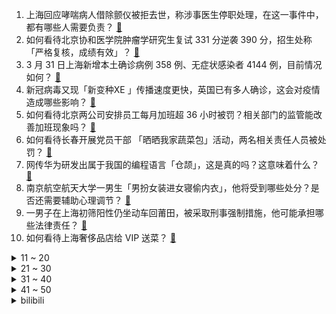 1. 上海回应哮喘病人借除颤仪被拒去世，称涉事医生停职处理，在这一事件中，都有哪些人需要负责？ [:link:](https://www.zhihu.com/question/525208546)
2. 如何看待北京协和医学院肿瘤学研究生复试 331 分逆袭 390 分，招生处称「严格复核，成绩有效」？ [:link:](https://www.zhihu.com/question/525098670)
3. 3 月 31 日上海新增本土确诊病例 358 例、无症状感染者 4144 例，目前情况如何？ [:link:](https://www.zhihu.com/question/525349059)
4. 新冠病毒又现「新变种XE 」传播速度更快，英国已有多人确诊，这会对疫情造成哪些影响？ [:link:](https://www.zhihu.com/question/525230697)
5. 如何看待北京两公司安排员工每月加班超 36 小时被罚？相关部门的监管能改善加班现象吗？ [:link:](https://www.zhihu.com/question/525217490)
6. 如何看待长春开展党员干部 「晒晒我家蔬菜包」活动，两名相关责任人员被处罚？ [:link:](https://www.zhihu.com/question/525163233)
7. 网传华为研发出属于我国的编程语言「仓颉」，这是真的吗？这意味着什么？ [:link:](https://www.zhihu.com/question/523238128)
8. 南京航空航天大学一男生「男扮女装进女寝偷内衣」，他将受到哪些处分？是否还需要辅助心理调节？ [:link:](https://www.zhihu.com/question/524578770)
9. 一男子在上海初筛阳性仍坐动车回莆田，被采取刑事强制措施，他可能承担哪些法律责任？ [:link:](https://www.zhihu.com/question/525239603)
10. 如何看待上海奢侈品店给 VIP 送菜？ [:link:](https://www.zhihu.com/question/525194389)
<details>
<summary>11 ~ 20</summary>

11. 国防部回应「美军战机与中国战机近距离相遇」，称「中国人民解放军始终敢于亮剑善于亮剑」，释放了哪些信号？ [:link:](https://www.zhihu.com/question/525222225)
12. 如何评价万科「已取消所有高管层级，所有人都要下沉到前线 」，此举会产生哪些影响？ [:link:](https://www.zhihu.com/question/525167422)
13. 福州楼市限购放松，无本地户籍也可在福州买房，这释放了哪些信号？ [:link:](https://www.zhihu.com/question/524968823)
14. 如何看待天津车主到充电桩发现车位均被「占位车」占用，怒砸两辆汽车车窗，如何破解公共充电桩被占用难题？ [:link:](https://www.zhihu.com/question/524799144)
15. 愚人节你打算如何整蛊朋友？ [:link:](https://www.zhihu.com/question/317772133)
16. 张国荣为什么这么多年依然被铭记？ [:link:](https://www.zhihu.com/question/20902805)
17. 2022LPL春季赛季后赛继续开打，目前WBG 2：3 JDG，如何评价这场比赛？ [:link:](https://www.zhihu.com/question/525259759)
18. 媒体称「消费者的换机周期已经延长到 28 个月到 30 个月」，为什么现在的年轻人都不爱换手机了？ [:link:](https://www.zhihu.com/question/525016344)
19. 戴森 2022 年 3 月 30 日发布首款「空气净化耳机」，该产品有哪些突出的亮点和技术突破？ [:link:](https://www.zhihu.com/question/525013004)
20. 三部门印发《关于进一步规范网络直播营利行为促进行业健康发展的意见》，提出规范税收管理，将产生哪些影响？ [:link:](https://www.zhihu.com/question/525014758)
</details>
<details>
<summary>21 ~ 30</summary>

21. 国家统计局原副局长许宪春表示「让消费发挥更大拉动作用，要缩小居民收入差距」，这意味着什么？ [:link:](https://www.zhihu.com/question/521126557)
22. 如何看待 Realme 官宣真我 GT Neo3 首销开售 10 秒销售额突破 1.2 亿？ [:link:](https://www.zhihu.com/question/524941436)
23. 张作风建议上海推广居家隔离＋自我检测+进口疫苗和药物，王立铭则认为短期内反而可能造成混乱，你怎么看？ [:link:](https://www.zhihu.com/question/525183175)
24. 如何评价中科大要求所有计算机类专业本科生修读量子物理？量子物理是什么难度？ [:link:](https://www.zhihu.com/question/524885955)
25. 如何看待小鹏 G3 车辆起火，小鹏汽车回应称「涉事车型为 2019 款 G3，全力配合调查」？ [:link:](https://www.zhihu.com/question/525005821)
26. 普京称「非友好国家公司应当在俄罗斯银行开设卢布账号支付天然气款项」，此举将产生哪些影响？ [:link:](https://www.zhihu.com/question/525283895)
27. 外交部表示「中方宣布对美对等反制，限制部分美国官员签证」，这释放了哪些信号？ [:link:](https://www.zhihu.com/question/525231626)
28. 高中时的友情和学习哪个重要？ [:link:](https://www.zhihu.com/question/521789483)
29. 如何看待一些长期无病例地区高频开展全员核酸检测？科学防疫应该如何有序开展？ [:link:](https://www.zhihu.com/question/525037497)
30. 你认为怎样的人才能称之为「偶像」？ [:link:](https://www.zhihu.com/question/524070765)
</details>
<details>
<summary>31 ~ 40</summary>

31. 据统计，2022 届高校毕业生规模首次超千万，毕业生该如何在就业市场中脱颖而出？ [:link:](https://www.zhihu.com/question/525156932)
32. 如果俄罗斯尝到了卢布结算天然气的甜头，会不会以后就一直这么干下去了？ [:link:](https://www.zhihu.com/question/525015293)
33. 如何看待郑州规定「疫情期间不按规定戴口罩等行为涉嫌违法犯罪」？这一防控措施有必要吗？ [:link:](https://www.zhihu.com/question/525181830)
34. 《让子弹飞》到底在讲什么？ [:link:](https://www.zhihu.com/question/488393710)
35. 比亚迪「海豹」官图发布，预售价 22-28 万左右，怎么评价它的设计风格？这款车还有哪些亮点值得关注？ [:link:](https://www.zhihu.com/question/525068954)
36. 如何看待山东一夫妻为给儿子看病 2 次卖亲生女儿，被判拐卖儿童罪？类似现象该如何整治？ [:link:](https://www.zhihu.com/question/524862599)
37. 国足排名再次下跌，亚洲第 10 位，世界第 77 位，对此作何评价？ [:link:](https://www.zhihu.com/question/525242454)
38. 《肖申克的救赎》中安迪最后爬过充满污秽的下水道时，为什么没有被沼气熏晕？ [:link:](https://www.zhihu.com/question/340510659)
39. 同样是人渣，为什么大家喜欢《JOJO》Dio 而不喜欢《鬼灭之刃》无惨呢？ [:link:](https://www.zhihu.com/question/383354204)
40. 上海市政府表示「向全体市民由衷感谢，并诚恳接受大家批评」，后续防控有哪些方向需要关注？ [:link:](https://www.zhihu.com/question/525169810)
</details>
<details>
<summary>41 ~ 50</summary>

41. 网传京东正在大规模裁员，且零售中台裁员重灾区，真实性如何？这次裁员传递出哪些信息？ [:link:](https://www.zhihu.com/question/524569963)
42. 普京签署总统令「禁止国家重要基础设施部门使用外国软件」，如何评价这一做法？ [:link:](https://www.zhihu.com/question/525167044)
43. 当领导把需要加班加点才能完成的工作交给你的时候，怎么判断到底是职场 PUA，还是认同你的能力呢？ [:link:](https://www.zhihu.com/question/518783370)
44. 每天无目的地听英语听力有用吗？怎么在一个月内让英语听力有明显的提高？ [:link:](https://www.zhihu.com/question/314527700)
45. 东航飞行事故第十场发布会举行，主要搜救任务已基本完成，发现发动机等重要部件，还有哪些信息值得关注？ [:link:](https://www.zhihu.com/question/525163875)
46. 如何以「我是一个月老，现在正在陪众神谈之色变的将军历情劫」为开头写一篇甜文？ [:link:](https://www.zhihu.com/question/524164520)
47. 研一刚入学，从未接触过神经网络，python也是才开始学，现在导师要我做LSTM，我应该去学什么？ [:link:](https://www.zhihu.com/question/492854858)
48. 消费者关注电动车电池，都关注些什么？ [:link:](https://www.zhihu.com/question/524891195)
49. 《猎罪图鉴》中为什么非得 3 岁画老，把照片画出来才能杀雷队？ [:link:](https://www.zhihu.com/question/523295124)
50. 年轻人有多反感酒局文化？ [:link:](https://www.zhihu.com/question/478409760)
</details><details>
<summary>bilibili</summary>

1. 我来B站“卖瓜”了！ [:link:](//www.bilibili.com/video/BV1g3411W7ye)
2. 《梗王之王》多少梗，快来快来数一数，24678... [:link:](//www.bilibili.com/video/BV1Ku411B7XR)
3. 《原神》角色演示-「神里绫人：林隐泓洄」 [:link:](//www.bilibili.com/video/BV1wa41147eh)
4. 【 未 来 预 告 】 [:link:](//www.bilibili.com/video/BV1Tq4y1e7YE)
5. “龙叔，别骂了别骂了！！” [:link:](//www.bilibili.com/video/BV1xT4y1e73P)
6. 烧 死 我 了 [:link:](//www.bilibili.com/video/BV12L4y1L77j)
7. 火影中那些无法超越的画面与台词 [:link:](//www.bilibili.com/video/BV1Z44y1A7XR)
8. 把1斤重的猪蹄，剁成315个小颗粒！ [:link:](//www.bilibili.com/video/BV1ca4114778)
9. 【原神】层岩巨渊宝箱全收集（成就数248） [:link:](//www.bilibili.com/video/BV1dr4y1W7jC)
10. 夜宵吃重庆“碗碗羊肉”：麻辣爆香红油，连筋带皮一大口，直接干完整盆饭！ [:link:](//www.bilibili.com/video/BV1tL411A7Z3)
<details>
<summary>11 ~ 20</summary>

11. 国产独立武侠游戏 代号《锦衣卫》 16分钟实机流程演示 [:link:](//www.bilibili.com/video/BV13i4y1Q7nt)
12. 炸 鸡 汉 堡 天 花 板 [:link:](//www.bilibili.com/video/BV1z44y1A7WV)
13. 100W粉丝达成，去找小栗旬老师理个发。 [:link:](//www.bilibili.com/video/BV1Ca411x71u)
14. 用人民的名义的方式打开车窗，然后…… [:link:](//www.bilibili.com/video/BV17Z4y1z79L)
15. 在白俄罗斯如何搞偷袭？【小约翰】 [:link:](//www.bilibili.com/video/BV1x94y1f7x4)
16. 【舔狗之王】“我最巅峰的时候同时舔七个” [:link:](//www.bilibili.com/video/BV1hY411J7j5)
17. 大家的陪伴是最重要的 这才是我最感谢大家的！ [:link:](//www.bilibili.com/video/BV1Xa411x7Y2)
18. 体验正宗印式快餐厅 [:link:](//www.bilibili.com/video/BV19S4y127Nc)
19. 【时代少年团】时代少年团的拍摄日常 [:link:](//www.bilibili.com/video/BV1694y1f7w7)
20. 空 投 の 炸 蛋 ？【C4快乐阴人流#27】 [:link:](//www.bilibili.com/video/BV1ni4y1Q7rV)
</details>
<details>
<summary>21 ~ 30</summary>

21. 【原神层岩巨渊宝箱全收集】(上下都完结了！成就数248)精准分类，路线规划！全网最贴心的璃月宝箱攻略！岩之印获取途径！ [:link:](//www.bilibili.com/video/BV1ru411v7jr)
22. 当你的老板是个香港人 [:link:](//www.bilibili.com/video/BV1oa411x7eV)
23. 小姐姐用邓紫棋的声线唱《泡沫》，一开口惊了！ [:link:](//www.bilibili.com/video/BV1au411v7hD)
24. 男孩掉入河中路过男子毫不犹豫跳水救人：手机没掏 衣服没脱 烟都没熄 [:link:](//www.bilibili.com/video/BV1er4y1W7rJ)
25. 国产独立游戏《隐世神剑传》宣传片 4月15日 Steam发售EA版 [:link:](//www.bilibili.com/video/BV15P4y1M7mQ)
26. 【石黑英雄】红凯亲测UR版欧布圆环！康康它有哪些改变？ [:link:](//www.bilibili.com/video/BV1X44y1A7n6)
27. 米津玄师！别一天老哼那Loser，谁不会啊！ [:link:](//www.bilibili.com/video/BV1cS4y1m7pD)
28. 曝光一堆打假都打不掉的黑心商家 [:link:](//www.bilibili.com/video/BV1QY4y1q7WP)
29. 苦命公主：康熙最后的女儿们，都是什么结局？【雍正王朝】 [:link:](//www.bilibili.com/video/BV1BL4y177Hx)
30. 细读经典：被严重低估的华语杰作！现在上映票房至少10亿起 [:link:](//www.bilibili.com/video/BV1vY4y1q7JL)
</details>
<details>
<summary>31 ~ 40</summary>

31. 1=7？1例器官捐赠，拯救7个生命！叶沙一个值得被铭记的少年 [:link:](//www.bilibili.com/video/BV1SP4y1T75K)
32. 当晚会主持人做了老师 [:link:](//www.bilibili.com/video/BV1Cu411v7xj)
33. 数学作业我写个@$&%#… [:link:](//www.bilibili.com/video/BV1tL411A7N3)
34. “动力不详，遇强则强” [:link:](//www.bilibili.com/video/BV1mS4y1N7Ss)
35. 我和我的冤种朋友 [:link:](//www.bilibili.com/video/BV1794y1f7eU)
36. 非常感谢大家一路以来的支持 [:link:](//www.bilibili.com/video/BV1a34y147jm)
37. 【罗翔】如果错的行为导致好的结果？这件事情如何衡量？ [:link:](//www.bilibili.com/video/BV1Nu411B79n)
38. 高能推荐：100本精品小说推荐，足够解决你的书荒。UP私密大书单公开第一波。 [:link:](//www.bilibili.com/video/BV1uY411J79d)
39. 反诈app看了都要响两声【阅片无数Ⅱ 40】 [:link:](//www.bilibili.com/video/BV1pY411J76j)
40. 疯了！小伙居然当着女朋友的面看蓝色战衣。。。 [:link:](//www.bilibili.com/video/BV1zS4y1N7oP)
</details>
<details>
<summary>41 ~ 50</summary>

41. 上头买了个1w4的纸灯，居然是全网首开?【图一乐08】 [:link:](//www.bilibili.com/video/BV1PY411J7Q6)
42. 买人偶，一定要注意尺寸 [:link:](//www.bilibili.com/video/BV1ST4y1i7Ry)
43. 晚上8点以后去盒马吃海鲜，疯狂捡漏，疯狂白嫖，一整个舒服住！ [:link:](//www.bilibili.com/video/BV1mF411W7YW)
44. 想不到这东西这么丑 怎么这么好喝！ [:link:](//www.bilibili.com/video/BV15i4y1Q77v)
45. 男女之间千万不能问的问题！！！ [:link:](//www.bilibili.com/video/BV1yZ4y1m76Q)
46. 【原神2.6】全网首发&超全·层岩巨渊全世界任务/隐藏任务 大合集~！（更新ing） [:link:](//www.bilibili.com/video/BV1RY4y1s7Ta)
47. 村民一致同意漠叔担任宣传大使，老乡送来兔子庆祝，大家一起建设农村 [:link:](//www.bilibili.com/video/BV1F44y1P7ek)
48. 《路边的野花不要吃》 [:link:](//www.bilibili.com/video/BV1aY411J7or)
49. 4000块的和牛了不起？还不是被我拿来做肉包子烤冷面手抓饼。 [:link:](//www.bilibili.com/video/BV1g44y1K77p)
50. 美国医生：我没有麻药了，你忍一下！（挥棒 [:link:](//www.bilibili.com/video/BV1xT4y1e78U)
</details>
<details>
<summary>51 ~ 60</summary>

51. 黑帮：尝尝我们的酷刑吧！！ [:link:](//www.bilibili.com/video/BV1ZT4y1i7Ev)
52. 【原神Rap】雷电将军vs钟离 [:link:](//www.bilibili.com/video/BV16L4y177B9)
53. 小猫咪原来也会皱眉！ [:link:](//www.bilibili.com/video/BV12Y411E7gx)
54. 【4K60FPS】《仙剑奇侠传》经典神曲合集！无法超越的经典！ [:link:](//www.bilibili.com/video/BV1gi4y1Q7qU)
55. 【王老菊】郊游篇 | 艾尔登法环EP.14 [:link:](//www.bilibili.com/video/BV1R94y1f7pV)
56. 【鬼灭之刃cos】梅×妓夫太郎「明明说好要一直在一起的，你不记得我们的约定了嘛？」 [:link:](//www.bilibili.com/video/BV1k94y1f7vf)
57. 24个旋曜玉帛位置 [:link:](//www.bilibili.com/video/BV1oY411E7hs)
58. B 站 LV6 现 状 [:link:](//www.bilibili.com/video/BV1AT4y1q7wa)
59. 体育差生大鉴赏 [:link:](//www.bilibili.com/video/BV19u411v7LR)
60. 触发恶霸被动技能所有集合，一次性看个够吧！ [:link:](//www.bilibili.com/video/BV1Ea41147PG)
</details>
<details>
<summary>61 ~ 70</summary>

61. 【飘飘】张艺兴，一个努力的优质剧混子 [:link:](//www.bilibili.com/video/BV1AS4y1m7JH)
62. 鉴定网络热门艺术视频（20） [:link:](//www.bilibili.com/video/BV1RY4y1s7Ud)
63. 【原魔2.0】我真的把原魔做了出来：钟离Boss战！ [:link:](//www.bilibili.com/video/BV1LP4y1M76b)
64. 毒 鸡 汤 发 生 什 么 事 了 [:link:](//www.bilibili.com/video/BV1Ni4y1Q7wM)
65. 溯源！独家揭秘美国生物实验室全球扩散全过程 | 影子战争 [:link:](//www.bilibili.com/video/BV1gP4y1M7oS)
66. 笑死！爆料一个ID叫瑟瑟跑步的运动博主~ [:link:](//www.bilibili.com/video/BV1Pi4y1Q7v2)
67. 要么不学，要么拼命学。 [:link:](//www.bilibili.com/video/BV19U4y1d7u7)
68. 中美海底捞对比 光小费就花了上千元？ [:link:](//www.bilibili.com/video/BV1ya411x7np)
69. ⚡你 要 结 婚 了⚡ [:link:](//www.bilibili.com/video/BV1Z3411n7x8)
70. 电池不能到20%以下充电？边充边玩伤电池？普通人应该知道的电池知识 [:link:](//www.bilibili.com/video/BV1Qu411v7hj)
</details>
<details>
<summary>71 ~ 80</summary>

71. 制裁第三年，华为过得如何，下一步怎样破局？ [:link:](//www.bilibili.com/video/BV1rr4y1W75P)
72. 爷的青春回来了！ [:link:](//www.bilibili.com/video/BV1EL411A76m)
73. 老奶奶误入俄军攻击“亚速营”战区！俄军停火扶老奶奶安全撤出，随后战车炮弹连发 [:link:](//www.bilibili.com/video/BV13r4y1s7CL)
74. ⚡ 2.6 玩 家 现 状 ⚡ [:link:](//www.bilibili.com/video/BV1er4y1W7eA)
75. 日本21岁“黑道千金”火爆全网，网友：就算被砍这岳父我也叫定了 [:link:](//www.bilibili.com/video/BV1w3411W7cv)
76. 杏花吴记牛肉火锅  厨子探店¥466 [:link:](//www.bilibili.com/video/BV1Cr4y1W79H)
77. 我好笨，做个菜，又把自己弄得全身都是油 [:link:](//www.bilibili.com/video/BV1y94y1f7fg)
78. 301简直就是全时四驱猫 [:link:](//www.bilibili.com/video/BV1jS4y1m7Tf)
79. 《 奇 怪 的 小 龟 龟 增 加 了 》 [:link:](//www.bilibili.com/video/BV19L4y177jc)
80. 别再被“景点雨花石”骗了，狐主任带你看真正的雨花石！ [:link:](//www.bilibili.com/video/BV1Mu411i7bL)
</details>
<details>
<summary>81 ~ 90</summary>

81. 我终于吃到了北方的布袋馍！头这么大，万物皆可包！ 无广试吃员 [:link:](//www.bilibili.com/video/BV1di4y1D7qJ)
82. 气炸了也没用！驻韩美军酒驾暴打市民，韩国警察把他交还美军 [:link:](//www.bilibili.com/video/BV1ca41147PX)
83. 微胖大胸！实测爆款连衣裙，结果…！！！ [:link:](//www.bilibili.com/video/BV1KZ4y1z7B1)
84. 笑死 99新的脑子当然贵 [:link:](//www.bilibili.com/video/BV1SY411E7jg)
85. 【原神】五等分の稻妻老婆【爆肝描改动画】 [:link:](//www.bilibili.com/video/BV1yL4y177Dz)
86. 坠机现场，一只黑色蝴蝶轻轻飘落… [:link:](//www.bilibili.com/video/BV1qY4y1p7X7)
87. 《崩坏3》全新S级角色「戒律·深罪之槛」& SP角色「黄金·璀耀之歌」预告 [:link:](//www.bilibili.com/video/BV1Rr4y1W7a5)
88. 又嫩又香的土豆牛肉粒，拌饭吃我超爱！ [:link:](//www.bilibili.com/video/BV1vu411v763)
89. 假如给你60秒向上帝提问（第五期） [:link:](//www.bilibili.com/video/BV1WP4y1M7Qn)
90. 每日一次，强化核心力量，有效缩减5-10公分腰围【附方案】 [:link:](//www.bilibili.com/video/BV1k94y1f7Vr)
</details>
<details>
<summary>91 ~ 100</summary>

91. 以后玩游戏再耍赖，兄弟都没得做！ [:link:](//www.bilibili.com/video/BV1La41147kE)
92. 北京冬奥会花样滑冰表演滑 [:link:](//www.bilibili.com/video/BV1bY4y1q7gB)
93. 拯救b站up主形象系列之《山城小栗旬vs帅农鸟哥》 [:link:](//www.bilibili.com/video/BV1iL411A7WK)
94. 这是 户外烤地瓜神器吗 [:link:](//www.bilibili.com/video/BV1m3411n7hK)
95. 这是可以公开的吗？一刀下去，皮都展开了！ [:link:](//www.bilibili.com/video/BV12S4y127dQ)
96. 各国员工上班的日常样子 [:link:](//www.bilibili.com/video/BV1ai4y1Q7rW)
97. 爱听rap的和不爱听rap的都沉默了 [:link:](//www.bilibili.com/video/BV1Ma411b7iN)
98. 电影能做到的好，这部电影都做到了！ [:link:](//www.bilibili.com/video/BV1ZY4y1i7tA)
99. 报恩？还是报仇？抗疫一线最恐怖的人，尬舞作秀还对着医护磕头？ [:link:](//www.bilibili.com/video/BV12Z4y1B7zC)
100. 【Poppy Playtime动画】我生来孤独，我渴望拥抱 [:link:](//www.bilibili.com/video/BV1e34y147bE)
</details></details>